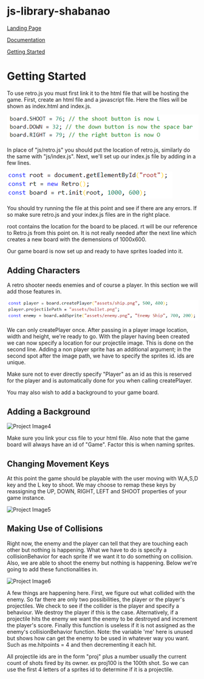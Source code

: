 # js-library-shabanao

[Landing Page](https://boiling-ridge-29637.herokuapp.com/)

[Documentation](https://boiling-ridge-29637.herokuapp.com/documentation.html)


[Getting Started](http://localhost:5500/pub/getting-started.html)

# Getting Started

To use retro.js you must first link it to the html
file that will be hosting the game. First, create an
html file and a javascript file. Here the files will
be shown as index.html and index.js.




![Project Image1](/doc/remap.PNG)


 In place of "js/retro.js" you should put the location of retro.js, similarly do the same with "js/index.js". Next, we'll set up our index.js file by adding in a few lines.
 
 
![Project Image2](/doc/indexjs-init.PNG)


 You should try running the file at this point and see if there are any errors. If so make sure retro.js and your index.js files are in the right place. 
 
 
 
 root contains the location for the board to be placed. rt will be our reference to Retro.js from this point on. It is not really needed after the next line which creates a new board with the demensions of 1000x600.
 
 
 
 Our game board is now set up and ready to have sprites loaded into it. 
 
 ## Adding Characters
 A retro shooter needs enemies and of course a player. In this section we will add those features in.
 
 
![Project Image3](/doc/creating-player-enemy.PNG)


 We can only createPlayer once. After passing in a player image location, width and height, we're ready to go. With the player having been created we can now specify a location for our projectile image. This is done on the second line. Adding a non player sprite has an additional argument; in the second spot after the image path, we have to specify the sprites id. ids are unique.

Make sure not to ever directly specify "Player" as an id as this is reserved for the player and is automatically done for you when calling createPlayer.


You may also wish to add a background to your game board.

## Adding a Background

![Project Image4](/doc/img/add-background.PNG)



Make sure you link your css file to your html file. Also note that the game board will always have an id of "Game". Factor this is when naming sprites.

## Changing Movement Keys
At this point the game should be playable with the user moving with W,A,S,D key and the L key to shoot. We may choose to remap these keys by reassigning the UP, DOWN, RIGHT, LEFT and SHOOT properties of your game instance.

![Project Image5](/doc/img/remap.PNG)
## Making Use of Collisions
Right now, the enemy and the player can tell that they are touching each other but nothing is happening. What we have to do is specify a collisionBehavior for each sprite if we want it to do something on collision. Also, we are able to shoot the enemy but nothing is happening. Below we're going to add these functionalities in.


![Project Image6](/doc/img/collision-behaviour.PNG)


A few things are happening here. First, we figure out what collided with the enemy. So far there are only two possibilities, the player or the player's projectiles. We check to see if the collider is the player and specify a behaviour. We destroy the player if this is the case. Alternatively, if a projectile hits the enemy we want the enemy to be destroyed and increment the player's score. Finally this function is useless if it is not assigned as the enemy's collisionBehavior function. Note: the variable 'me' here is unused but shows how can get the enemy to be used in whatever way you want. Such as me.hitpoints = 4 and then decrementing it each hit.


All projectile ids are in the form "proj" plus a number usually the current count of shots fired by its owner. ex proj100 is the 100th shot. So we can use the first 4 letters of a sprites id to determine if it is a projectile.

